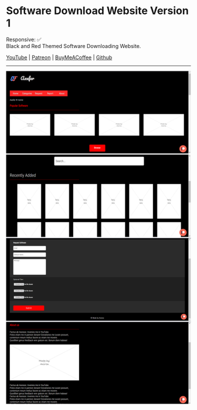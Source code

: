 # Software Download Website Version 1
Responsive: ✅<br>
Black and Red Themed Software Downloading Website.

[YouTube](https://www.youtube.com/channel/UChNE29WeA7wbW5VC4JVb5Ag) | 
[Patreon](https://patreon.com/axorax/) | 
[BuyMeACoffee](https://www.buymeacoffee.com/axorax/) | 
[Github](https://www.github.com/axorax)
___

![Preview 1](preview/preview1.png)
![Preview 2](preview/preview2.png)
![Preview 3](preview/preview3.png)
![Preview 4](preview/preview4.png)
